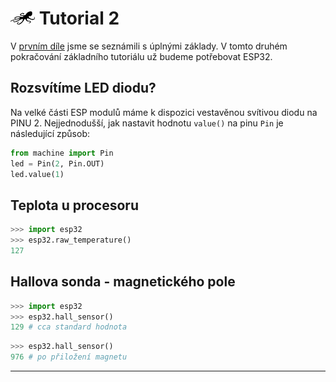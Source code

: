 # ![logo](img/logo_small.png) Tutorial 2

V [prvním díle](/tutorial1-python) jsme se seznámili s úplnými základy.
V tomto druhém pokračování základního tutoriálu už budeme potřebovat ESP32.

## Rozsvítíme LED diodu?

Na velké části ESP modulů máme k dispozici vestavěnou svítivou diodu na PINU 2. Nejjednodušší, jak nastavit hodnotu `value()` na pinu `Pin` je následující způsob:

```python
from machine import Pin
led = Pin(2, Pin.OUT)
led.value(1)
```

## Teplota u procesoru
```python
>>> import esp32
>>> esp32.raw_temperature()
127
```

## Hallova sonda - magnetického pole
```python
>>> import esp32
>>> esp32.hall_sensor()
129 # cca standard hodnota
```

```python
>>> esp32.hall_sensor() 
976 # po přiložení magnetu 
```

---